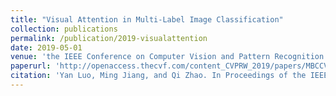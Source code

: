 ```yaml
---
title: "Visual Attention in Multi-Label Image Classification"
collection: publications
permalink: /publication/2019-visualattention
date: 2019-05-01
venue: 'the IEEE Conference on Computer Vision and Pattern Recognition Workshops'
paperurl: 'http://openaccess.thecvf.com/content_CVPRW_2019/papers/MBCCV/Luo_Visual_Attention_in_Multi-Label_Image_Classification_CVPRW_2019_paper.pdf'
citation: 'Yan Luo, Ming Jiang, and Qi Zhao. In Proceedings of the IEEE Conference on Computer Vision and Pattern Recognition Workshops, pp. 0-0. 2019.'
---
```

<!-- paperurl: '/files/pdf/research/BayesPostEst.pdf' -->